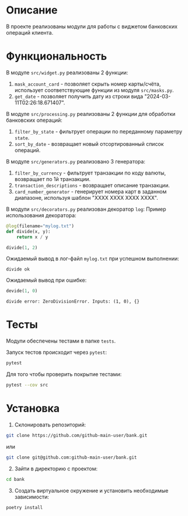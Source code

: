 # Описание
В проекте реализованы модули для работы с виджетом банковских операций клиента.

# Функциональность
В модуле `src/widget.py` реализованы 2 функции:
1. `mask_account_card` - позволяет скрыть номер карты/счёта, использует соответствующие функции из модуля `src/masks.py`.
2. `get_date` - позволяет получить дату из строки вида "2024-03-11T02:26:18.671407".

В модуле `src/processing.py` реализованы 2 функции для обработки банковских операций:
1. `filter_by_state` - фильтрует операции по переданному параметру `state`.
2. `sort_by_date` - возвращает новый отсортированный список операций.

В модуле `src/generators.py` реализовано 3 генератора:
1. `filter_by_currency` - фильтрует транзакции по коду валюты, возвращает по 1й транзакции.
2. `transaction_descriptions` - возвращает описание транзакции.
3. `card_number_generator` - генерирует номера карт в заданном диапазоне, используя шаблон "XXXX XXXX XXXX XXXX".

В модули `src/decorators.py` реализован декоратор `log`:
Пример использования декоратора:
```python
@log(filename="mylog.txt")
def divide(x, y):
    return x / y

divide(1, 2)
```

Ожидаемый вывод в лог-файл `mylog.txt` при успешном выполнении:
```text
divide ok
```

Ожидаемый вывод при ошибке:
```python
devide(1, 0)
```
```text
divide error: ZeroDivisionError. Inputs: (1, 0), {}
```


# Тесты
Модули обеспечены тестами в папке `tests`.

Запуск тестов происходит через `pytest`:
```bash
pytest
```
Для того чтобы проверить покрытие тестами:
```bash
pytest --cov src
```

# Установка

1. Склонировать репозиторий:
```bash
git clone https://github.com/github-main-user/bank.git
```
или
```bash
git clone git@github.com:github-main-user/bank.git
```

2. Зайти в директорию с проектом:
```bash
cd bank
```

3. Создать виртуальное окружение и установить необходимые зависимости:
```bash
poetry install
```
